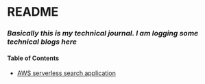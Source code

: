 # README  
### *Basically this is my technical journal. I am logging  some technical blogs here*
#### Table of Contents
- [AWS serverless search application](https://nabila-farzana.github.io/ThevinchisNotebook/docs/aws-serverless-elastic-search/)

